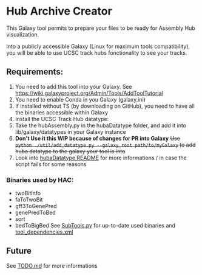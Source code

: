 # Hub Archive Creator
This Galaxy tool permits to prepare your files to be ready for Assembly Hub visualization.

Into a publicly accessible Galaxy (Linux for maximum tools compatibility), you will be able to use UCSC track hubs fonctionality to see your tracks.

## Requirements:
1. You need to add this tool into your Galaxy. See https://wiki.galaxyproject.org/Admin/Tools/AddToolTutorial
2. You need to enable Conda in you Galaxy (galaxy.ini)
3. If installed without TS (by downloading on GitHub), you need to have all the binaries accessible within Galaxy
4. Install the UCSC Track Hub datatype:
  1. Take the hubAssembly.py in the hubaDatatype folder, and add it into lib/galaxy/datatypes in your Galaxy instance
  2. **Don't Use it this WIP because of changes for PR into Galaxy** ~~Use `python ./util/add_datatype.py --galaxy_root path/to/myGalaxy` to add huba datatype to the galaxy your tool is into~~
  3. Look into [hubaDatatype README](hubaDatatype/README.md) for more informations / in case the script fails for some reasons

### Binaries used by HAC:
- twoBitInfo
- faToTwoBit
- gff3ToGenePred
- genePredToBed
- sort
- bedToBigBed
See [SubTools.py](util/SubTools.py) for up-to-date used binaries and [tool_dependencies.xml](tool_dependencies.xml)

## Future
See [TODO.md](todo.md) for more informations

